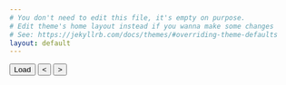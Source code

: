 ```yaml
---
# You don't need to edit this file, it's empty on purpose.
# Edit theme's home layout instead if you wanna make some changes
# See: https://jekyllrb.com/docs/themes/#overriding-theme-defaults
layout: default
---
```

  <div id="board" style="width: 400px"></div>
  <input type="button" id="load" value="Load" />
  <input type="button" id="backward" value="<" />
  <input type="button" id="forward" value=">" />

  <script>
    gameMoves = "";
    function loadGame() {
      $.ajax({
        url: "games/game1.pgn",
        dataType: "text",
        success: function(data) {
          gameMoves = data;
          turn = 0;
          colourToMove = 0;
          turns = gameMoves.split("\n");
          game.reset();
          board.position(game.fen());
          console.log(gameMoves);
        }
      });
    }

    var game=new Chess();
    var turn = 0;
    var colourToMove = 0;
    $("#load").on("click", loadGame);

    var turns = gameMoves.split("\n");
    console.log(turns);

    var board = ChessBoard('board', {});
    board.start;
    $("#forward").on("click", makeMove);
    $("#backward").on("click", backMove);
    board.position(game.fen());

    function backMove() {
      game.undo();
      board.position(game.fen());
      colourToMove = 1 - colourToMove;
      turn = turn - colourToMove;
    }

    function nextMove() {
      var moves = turns[turn].split(/\s+/);
      move = moves[colourToMove + 1];
      turn = turn + colourToMove;
      colourToMove = 1 - colourToMove;
      return move;
    }

    function makeMove(){
      move = nextMove();
      game.move(move);
      console.log(move);
      board.position(game.fen());
    }
  </script>


